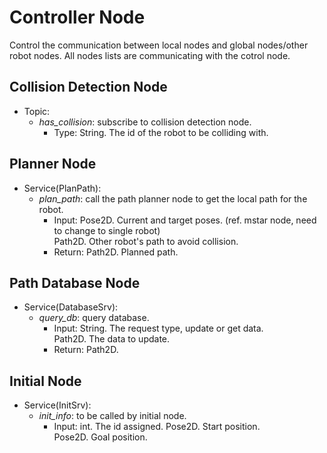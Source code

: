 # Controller Node
Control the communication between local nodes and global nodes/other robot nodes. All nodes lists are communicating with the cotrol node.

## Collision Detection Node
  - Topic:
    - *has_collision*: subscribe to collision detection node.   
       - Type: String. The id of the robot to be colliding with.  

## Planner Node
  - Service(PlanPath):
    - *plan_path*: call the path planner node to get the local path for the robot.
       - Input: Pose2D. Current and target poses. (ref. mstar node, need to change to single robot)  
                Path2D. Other robot's path to avoid collision.
       - Return: Path2D. Planned path.

## Path Database Node
  - Service(DatabaseSrv):
    - *query_db*: query database.
      - Input: String. The request type, update or get data.  
               Path2D. The data to update.  
      - Return: Path2D. 

## Initial Node
  - Service(InitSrv): 
    - *init_info*: to be called by initial node.
      - Input: int. The id assigned.
               Pose2D. Start position.  
               Pose2D. Goal position.

